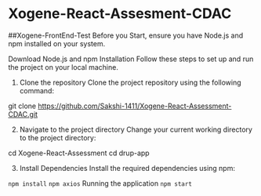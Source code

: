 # Xogene-React-Assesment-CDAC
##Xogene-FrontEnd-Test
Before you Start, ensure you have Node.js and npm  installed on your system.

Download Node.js and npm
Installation
Follow these steps to set up and run the project on your local machine.

1. Clone the repository
Clone the project repository using the following command:

git clone https://github.com/Sakshi-1411/Xogene-React-Assessment-CDAC.git


2. Navigate to the project directory
Change your current working directory to the project directory:

cd Xogene-React-Assessment
cd drup-app


3. Install Dependencies
Install the required dependencies using npm:

`npm install`
`npm axios`
Running the application
`npm start`
